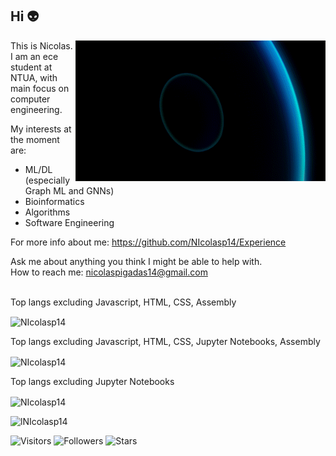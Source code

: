 ## Hi 👽
<img 
     align="right" 
     src="https://github.com/NIcolasp14/NIcolasp14/blob/main/giphy.gif" 
     width="400px" 
     alt="animated"
/>

<!--
<img src="https://media.giphy.com/media/IcZhFmufozDCij3p22/giphy.gif" align="right" width="275px" alt="animated"/>

<img src="https://github.com/NIcolasp14/NIcolasp14/blob/main/giphy.gif" align="right" width="350px" alt="animated"/>
<img src="https://media.giphy.com/media/IcZhFmufozDCij3p22/giphy.gif" align="right" width="280px" alt="animated"/>
<p><img align="right" alt="gif" src="https://github.com/NIcolasp14/NIcolasp14/blob/main/giphy.gif" /></p> 
<p><img align="right" alt="gif" src=https://media.giphy.com/media/IcZhFmufozDCij3p22/giphy.gif  /></p> 

[![Top Langs](https://github-readme-stats.vercel.app/api/top-langs/?username=anuraghazra&hide=javascript,html)](https://github.com/anuraghazra/github-readme-stats)
-->
This is Nicolas. <br />
I am an ece student at NTUA, with main focus on computer engineering.  

My interests at the moment are:  <br />
- ML/DL (especially Graph ML and GNNs)  <br />
- Bioinformatics   <br />
- Algorithms   <br />
- Software Engineering  <br />  

For more info about me: https://github.com/NIcolasp14/Experience  <br />

Ask me about anything you think I might be able to help with. <br />
How to reach me: nicolaspigadas14@gmail.com  <br />


<br />
Top langs excluding Javascript,  HTML, CSS, Assembly
<p><img align="center" src="https://github-readme-stats.vercel.app/api/top-langs?username=NIcolasp14&hide=javascript,html,css,assembly&langs_count=10&show_icons=true&theme=dark&locale=en&layout=compact" alt="NIcolasp14" /></p>
Top langs excluding Javascript, HTML, CSS, Jupyter Notebooks, Assembly
<p><img align="center" src="https://github-readme-stats.vercel.app/api/top-langs?username=NIcolasp14&langs_count=10&hide=javascript,html,css,assembly,jupyter%20notebook&show_icons=true&theme=dark&locale=en&layout=compact" alt="NIcolasp14" /></p>
Top langs excluding Jupyter Notebooks
<p><img align="center" src="https://github-readme-stats.vercel.app/api/top-langs?username=NIcolasp14&langs_count=10&hide=jupyter%20notebook&show_icons=true&theme=dark&locale=en&layout=compact" alt="NIcolasp14" /></p>
<p>&nbsp;<img align="left" src="https://github-readme-stats.vercel.app/api?username=NIcolasp14&show_icons=true&theme=dark&locale=en" alt="lNIcolasp14" /></p>

<p>
	<img alt="Visitors" src="https://komarev.com/ghpvc/?username=NIcolasp14&color=yellow&style=flat&label=visitors" />
	<img alt="Followers" src="https://img.shields.io/github/followers/NIcolasp14?color=yellow" />
	<img alt="Stars" src="https://img.shields.io/github/stars/NIcolasp14?color=yellow" />
</p>

<!--
**NIcolasp14/NIcolasp14** is a ✨ _special_ ✨ repository because its `README.md` (this file) appears on your GitHub profile.

Here are some ideas to get you started:

- 🔭 I’m currently working on ...
- 🌱 I’m currently learning ...
- 👯 I’m looking to collaborate on ...
- 🤔 I’m looking for help with ...
- 💬 Ask me about ...
- 📫 How to reach me: ...
- 😄 Pronouns: ...
- ⚡ Fun fact: ...
-->
